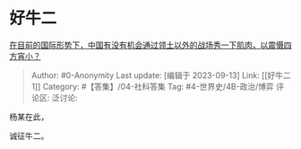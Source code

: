 # 好牛二
[在目前的国际形势下，中国有没有机会通过领土以外的战场秀一下肌肉，以震慑四方宵小？](https://www.zhihu.com/question/620741788/answer/3209118096)

> Author: #0-Anonymity
> Last update: [编辑于 2023-09-13]
> Link: [[好牛二 1]]
> Category: #【答集】/04-社科答集 
> Tag: #4-世界史/4B-政治/博弈
> 评论区:
> 泛讨论:

杨某在此，

诚征牛二。
